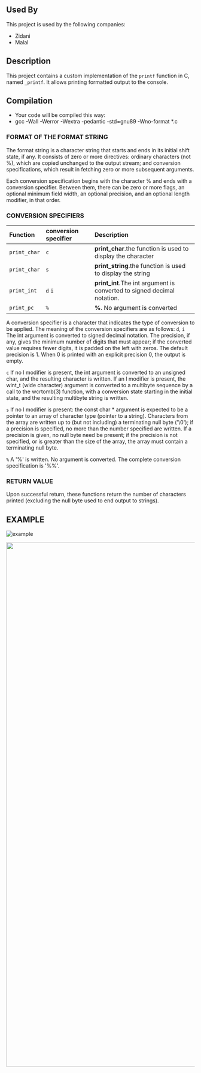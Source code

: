 ## Used By
This project is used by the following companies:

- Zidani
- Malal

## Description

This project contains a custom implementation of the `printf` function in C, named `_printf`. It allows printing formatted output to the console.

## Compilation

- Your code will be compiled this way:
- gcc -Wall -Werror -Wextra -pedantic -std=gnu89 -Wno-format *.c

### FORMAT OF THE FORMAT STRING
The format string is a character string that starts and ends in its initial shift state, if any. It consists of zero or more directives: ordinary characters (not %), which are copied unchanged to the output stream; and conversion specifications, which result in fetching zero or more subsequent arguments.

Each conversion specification begins with the character % and ends with a conversion specifier. Between them, there can be zero or more flags, an optional minimum field width, an optional precision, and an optional length modifier, in that order.

### CONVERSION SPECIFIERS

| Function                        | conversion specifier                | Description                               |
| :------------------             | :------------------                 | :---------------------------------------- |
| `print_char`                    | `c`                                 | **print_char**.the function is used to display the character        |
| `print_char`                    | `s`                                 | **print_string**.the function is used to display the string        |
| `print_int`                     | `d` `i`                             | **print_int**.The int argument is converted to signed decimal notation. |
| `print_pc`                      | `%`                                 | **%**. No argument is converted |

A conversion specifier is a character that indicates the type of conversion to be applied. The meaning of the conversion specifiers are as follows:
`d`, `i`      The int argument is converted to signed decimal notation.  The precision, if any, gives the minimum number of
              digits  that  must appear; if the converted value requires fewer digits, it is padded on the left with zeros.
              The default precision is 1.  When 0 is printed with an explicit precision 0, the output is empty.
              
 `c`          If no l modifier is present, the int argument is converted to an unsigned char, and the  resulting  character
              is  written.   If  an l modifier is present, the wint_t (wide character) argument is converted to a multibyte
              sequence by a call to the wcrtomb(3) function, with a conversion state starting in the initial state, and the
              resulting multibyte string is written.
              
 `s`         If  no  l modifier is present: the const char * argument is expected to be a pointer to an array of character
              type (pointer to a string).  Characters from the array are written up to (but not  including)  a  terminating
              null byte ('\0'); if a precision is specified, no more than the number specified are written.  If a precision
              is given, no null byte need be present; if the precision is not specified, or is greater than the size of the
              array, the array must contain a terminating null byte.
              
`%`           A '%' is written.  No argument is converted.  The complete conversion specification is '%%'.

### RETURN VALUE
Upon successful return, these functions return the number of characters printed (excluding the null byte used to end
       output to strings).

## EXAMPLE
![example](https://samirzidani.000webhostapp.com/readme.png)
<p align="center">
  <img width="700" height="1400" src="https://samirzidani.000webhostapp.com/timeline.png">
</p>


